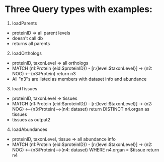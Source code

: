 # Three Query types with examples:
1. loadParents
* proteinID => all parent levels
* doesn't call db
* returns all parents

2. loadOrthologs
* proteinID, taxonLevel => all orthologs
* MATCH (n1:Protein {eid:$proteinID}) - [r:{level:$taxonLevel}] -> (n2: NOG) <--(n3:Protein) return n3
* All "n3"s are listed as members with dataset info and abundance

3. loadTissues
* proteinID, taxonLevel => tissues
* MATCH (n1:Protein {eid:$proteinID}) - [r:{level:$taxonLevel}] -> (n2: NOG) <--(n3:Protein)-->(n4: dataset) return DISTINCT n4.organ as tissues
* tissues as output2

4. loadAbundances
* proteinID, taxonLevel, tissue => all abundance info
* MATCH (n1:Protein {eid:$proteinID}) - [r:{level:$taxonLevel}] -> (n2: NOG) <--(n3:Protein)-->(n4: dataset) WHERE n4.organ = $tissue return n4

